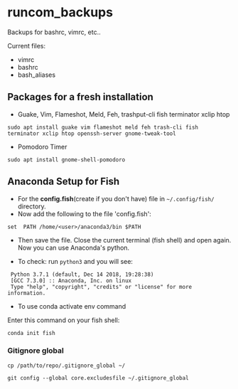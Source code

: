 # runcom_backups
Backups for bashrc, vimrc, etc..

Current files:
* vimrc
* bashrc
* bash_aliases

## Packages for a fresh installation

* Guake, Vim, Flameshot, Meld, Feh, trashput-cli fish terminator xclip htop

```
sudo apt install guake vim flameshot meld feh trash-cli fish terminator xclip htop openssh-server gnome-tweak-tool
```

* Pomodoro Timer
```
sudo apt install gnome-shell-pomodoro
```

## Anaconda Setup for Fish
* For the **config.fish**(create if you don't have) file in ```~/.config/fish/``` directory. 
* Now add the following to the file 'config.fish':

```
set  PATH /home/<user>/anaconda3/bin $PATH
```

* Then save the file. Close the current terminal (fish shell) and open again. Now you can use Anaconda's python.

* To check: run ```python3``` and you will see:
```
 Python 3.7.1 (default, Dec 14 2018, 19:28:38)
 [GCC 7.3.0] :: Anaconda, Inc. on linux
 Type "help", "copyright", "credits" or "license" for more information.
```
* To use conda activate env command

Enter this command on your fish shell:
```
conda init fish
```

### Gitignore global
```
cp /path/to/repo/.gitignore_global ~/

git config --global core.excludesfile ~/.gitignore_global
```
